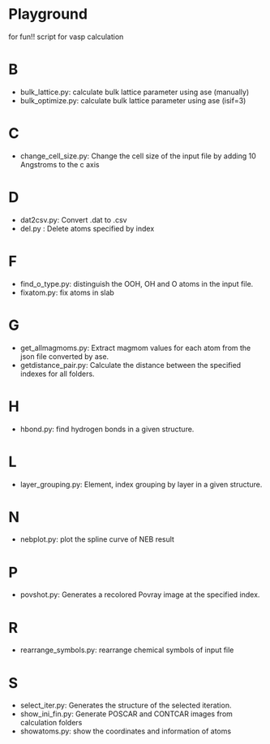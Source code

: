 # Playground
for fun!!
script for vasp calculation

# B
- bulk\_lattice.py: calculate bulk lattice parameter using ase (manually)
- bulk\_optimize.py: calculate bulk lattice parameter using ase (isif=3)

# C
- change\_cell\_size.py: Change the cell size of the input file by adding 10 Angstroms to the c axis

# D
- dat2csv.py: Convert .dat to .csv
- del.py : Delete atoms specified by index

# F
- find\_o\_type.py: distinguish the OOH, OH and O atoms in the input file.
- fixatom.py: fix atoms in slab

# G
- get\_allmagmoms.py: Extract magmom values for each atom from the json file converted by ase.
- getdistance\_pair.py: Calculate the distance between the specified indexes for all folders.

# H
- hbond.py: find hydrogen bonds in a given structure.

# L
- layer\_grouping.py: Element, index grouping by layer in a given structure.

# N
- nebplot.py: plot the spline curve of NEB result

# P
- povshot.py: Generates a recolored Povray image at the specified index.

# R
- rearrange\_symbols.py: rearrange chemical symbols of input file

# S
- select\_iter.py: Generates the structure of the selected iteration.
- show\_ini\_fin.py: Generate POSCAR and CONTCAR images from calculation folders
- showatoms.py: show the coordinates and information of atoms 


